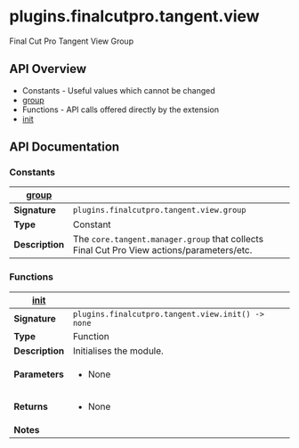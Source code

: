 # plugins.finalcutpro.tangent.view

Final Cut Pro Tangent View Group

## API Overview
* Constants - Useful values which cannot be changed
 * [group](#group)
* Functions - API calls offered directly by the extension
 * [init](#init)

## API Documentation

### Constants

| [group](#group)         |                                                                                     |
| --------------------------------------------|-------------------------------------------------------------------------------------|
| **Signature**                               | `plugins.finalcutpro.tangent.view.group`                                                                    |
| **Type**                                    | Constant                                                                     |
| **Description**                             | The `core.tangent.manager.group` that collects Final Cut Pro View actions/parameters/etc.                                                                     |

### Functions

| [init](#init)         |                                                                                     |
| --------------------------------------------|-------------------------------------------------------------------------------------|
| **Signature**                               | `plugins.finalcutpro.tangent.view.init() -> none`                                                                    |
| **Type**                                    | Function                                                                     |
| **Description**                             | Initialises the module.                                                                     |
| **Parameters**                              | <ul><li>None</li></ul> |
| **Returns**                                 | <ul><li>None</li></ul>          |
| **Notes**                                   | <ul></ul>                |

